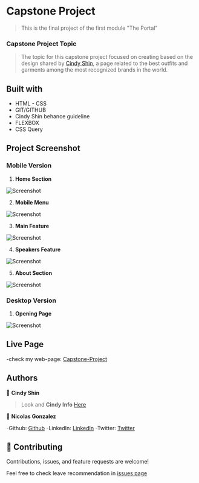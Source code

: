# Capstone Project

>This is the final project of the first module "The Portal"

### Capstone Project Topic

> The topic for this capstone project focused on creating based on the design shared by [Cindy Shin](https://www.behance.net/adagio07), a page related to the best outfits and garments among the most recognized brands in the world. 

## Built with
* HTML - CSS
* GIT/GITHUB
* Cindy Shin behance guideline
* FLEXBOX
* CSS Query

## Project Screenshot

### Mobile Version

1. **Home Section**

![Screenshot](./src/project1.PNG)

2. **Mobile Menu**

![Screenshot](./src/project2.PNG)

3. **Main Feature**

![Screenshot](./src/project3.PNG)

4. **Speakers Feature**

![Screenshot](./src/project4.PNG)

5. **About Section**

![Screenshot](./src/project5.PNG)

### Desktop Version

1. **Opening Page**

![Screenshot](./src/projecta.PNG)

## Live Page
-check my web-page: [Capstone-Project](https://nicolaswg.github.io/Nicolas_Microverse_Portfolio/)

## Authors

👤 **Cindy Shin**
> Look and **Cindy Info** [Here](https://www.behance.net/adagio07/info)

👤 **Nicolas Gonzalez**

-Github: [Github](https://github.com/Nicolaswg)
-LinkedIn: [LinkedIn](https://www.linkedin.com/in/nicolas-gonzalez-8623461a0/)
-Twitter: [Twitter](https://twitter.com/Nicolas54146830)

## 🤝 Contributing

Contributions, issues, and feature requests are welcome!

Feel free to check leave recommendation in [issues page](https://github.com/Nicolaswg/Capstone-Project-1/issues)
